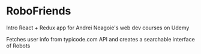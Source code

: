 # RoboFriends

Intro React + Redux app for Andrei Neagoie's web dev courses on Udemy

Fetches user info from typicode.com API and creates a searchable interface of Robots
